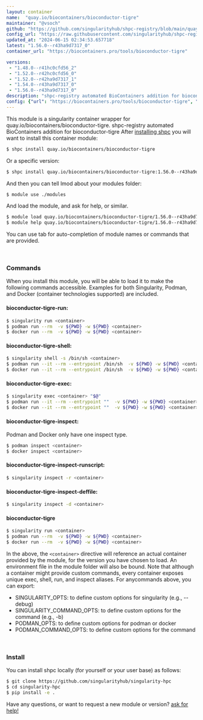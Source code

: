```yaml
---
layout: container
name:  "quay.io/biocontainers/bioconductor-tigre"
maintainer: "@vsoch"
github: "https://github.com/singularityhub/shpc-registry/blob/main/quay.io/biocontainers/bioconductor-tigre/container.yaml"
config_url: "https://raw.githubusercontent.com/singularityhub/shpc-registry/main/quay.io/biocontainers/bioconductor-tigre/container.yaml"
updated_at: "2024-06-15 02:34:53.657718"
latest: "1.56.0--r43ha9d7317_0"
container_url: "https://biocontainers.pro/tools/bioconductor-tigre"

versions:
 - "1.48.0--r41hc0cfd56_2"
 - "1.52.0--r42hc0cfd56_0"
 - "1.52.0--r42ha9d7317_1"
 - "1.54.0--r43ha9d7317_0"
 - "1.56.0--r43ha9d7317_0"
description: "shpc-registry automated BioContainers addition for bioconductor-tigre"
config: {"url": "https://biocontainers.pro/tools/bioconductor-tigre", "maintainer": "@vsoch", "description": "shpc-registry automated BioContainers addition for bioconductor-tigre", "latest": {"1.56.0--r43ha9d7317_0": "sha256:d6a0a088776a42f57cb8d27ab4fcba96263a5da692f4b69d39265715aaccbe68"}, "tags": {"1.48.0--r41hc0cfd56_2": "sha256:d5a6545f854cf45c0b49c7d80788010f2f22e65a39d94cc23af5937f9a64cddb", "1.52.0--r42hc0cfd56_0": "sha256:9344a6c099c0e9c4e6c723bd47b8980de1163d541ff918c9410f7642dd5231ad", "1.52.0--r42ha9d7317_1": "sha256:25e2e6219357b5a5532442550c52547e30d743ffc181148fed745088a879f510", "1.54.0--r43ha9d7317_0": "sha256:2284722f04491a837cda96bc1f0c4e4a93552303d1d5c7bfb86e5b5c572746d0", "1.56.0--r43ha9d7317_0": "sha256:d6a0a088776a42f57cb8d27ab4fcba96263a5da692f4b69d39265715aaccbe68"}, "docker": "quay.io/biocontainers/bioconductor-tigre"}
---
```


This module is a singularity container wrapper for quay.io/biocontainers/bioconductor-tigre.
shpc-registry automated BioContainers addition for bioconductor-tigre
After [installing shpc](#install) you will want to install this container module:


```bash
$ shpc install quay.io/biocontainers/bioconductor-tigre
```

Or a specific version:

```bash
$ shpc install quay.io/biocontainers/bioconductor-tigre:1.56.0--r43ha9d7317_0
```

And then you can tell lmod about your modules folder:

```bash
$ module use ./modules
```

And load the module, and ask for help, or similar.

```bash
$ module load quay.io/biocontainers/bioconductor-tigre/1.56.0--r43ha9d7317_0
$ module help quay.io/biocontainers/bioconductor-tigre/1.56.0--r43ha9d7317_0
```

You can use tab for auto-completion of module names or commands that are provided.

<br>

### Commands

When you install this module, you will be able to load it to make the following commands accessible.
Examples for both Singularity, Podman, and Docker (container technologies supported) are included.

#### bioconductor-tigre-run:

```bash
$ singularity run <container>
$ podman run --rm  -v ${PWD} -w ${PWD} <container>
$ docker run --rm  -v ${PWD} -w ${PWD} <container>
```

#### bioconductor-tigre-shell:

```bash
$ singularity shell -s /bin/sh <container>
$ podman run --it --rm --entrypoint /bin/sh  -v ${PWD} -w ${PWD} <container>
$ docker run --it --rm --entrypoint /bin/sh  -v ${PWD} -w ${PWD} <container>
```

#### bioconductor-tigre-exec:

```bash
$ singularity exec <container> "$@"
$ podman run --it --rm --entrypoint ""  -v ${PWD} -w ${PWD} <container> "$@"
$ docker run --it --rm --entrypoint ""  -v ${PWD} -w ${PWD} <container> "$@"
```

#### bioconductor-tigre-inspect:

Podman and Docker only have one inspect type.

```bash
$ podman inspect <container>
$ docker inspect <container>
```

#### bioconductor-tigre-inspect-runscript:

```bash
$ singularity inspect -r <container>
```

#### bioconductor-tigre-inspect-deffile:

```bash
$ singularity inspect -d <container>
```



#### bioconductor-tigre

```bash
$ singularity run <container>
$ podman run --rm  -v ${PWD} -w ${PWD} <container>
$ docker run --rm  -v ${PWD} -w ${PWD} <container>
```


In the above, the `<container>` directive will reference an actual container provided
by the module, for the version you have chosen to load. An environment file in the
module folder will also be bound. Note that although a container
might provide custom commands, every container exposes unique exec, shell, run, and
inspect aliases. For anycommands above, you can export:

 - SINGULARITY_OPTS: to define custom options for singularity (e.g., --debug)
 - SINGULARITY_COMMAND_OPTS: to define custom options for the command (e.g., -b)
 - PODMAN_OPTS: to define custom options for podman or docker
 - PODMAN_COMMAND_OPTS: to define custom options for the command

<br>

### Install

You can install shpc locally (for yourself or your user base) as follows:

```bash
$ git clone https://github.com/singularityhub/singularity-hpc
$ cd singularity-hpc
$ pip install -e .
```

Have any questions, or want to request a new module or version? [ask for help!](https://github.com/singularityhub/singularity-hpc/issues)
